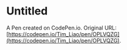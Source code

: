 # Untitled

A Pen created on CodePen.io. Original URL: [https://codepen.io/Tim_Liao/pen/OPLVQZG](https://codepen.io/Tim_Liao/pen/OPLVQZG).

